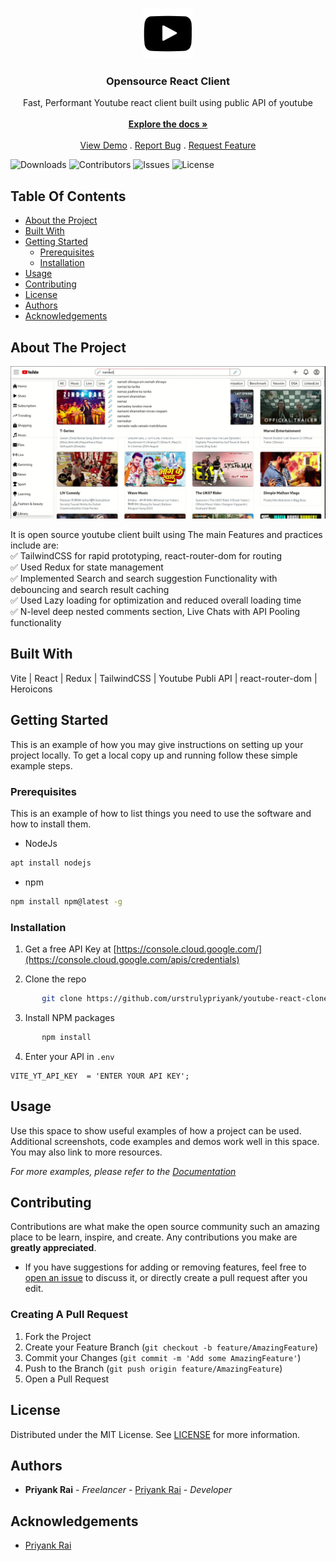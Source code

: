<br/>
<p align="center">
  <a href="https://github.com/urstrulypriyank/youtube-react-clone">
    <img src="assets/logo.png" alt="Logo" width="80" height="80">
  </a>

  <h3 align="center">Opensource React Client</h3>

  <p align="center">
    Fast, Performant Youtube react client built using public API of youtube
    <br/>
    <br/>
    <a href="https://github.com/urstrulypriyank/youtube-react-clone"><strong>Explore the docs »</strong></a>
    <br/>
    <br/>
    <a href="https://github.com/urstrulypriyank/youtube-react-clone">View Demo</a>
    .
    <a href="https://github.com/urstrulypriyank/youtube-react-clone/issues">Report Bug</a>
    .
    <a href="https://github.com/urstrulypriyank/youtube-react-clone/issues">Request Feature</a>
  </p>
</p>

![Downloads](https://img.shields.io/github/downloads/urstrulypriyank/youtube-react-clone/total) ![Contributors](https://img.shields.io/github/contributors/urstrulypriyank/youtube-react-clone?color=dark-green) ![Issues](https://img.shields.io/github/issues/urstrulypriyank/youtube-react-clone) ![License](https://img.shields.io/github/license/urstrulypriyank/youtube-react-clone)

## Table Of Contents

- [About the Project](#about-the-project)
- [Built With](#built-with)
- [Getting Started](#getting-started)
  - [Prerequisites](#prerequisites)
  - [Installation](#installation)
- [Usage](#usage)
- [Contributing](#contributing)
- [License](#license)
- [Authors](#authors)
- [Acknowledgements](#acknowledgements)

## About The Project

![Screen Shot](assets/screenshot.png)

It is open source youtube client built using
The main Features and practices include are:<br>
✅ TailwindCSS for rapid prototyping, react-router-dom for routing <br>
✅ Used Redux for state management <br>
✅ Implemented Search and search suggestion Functionality with debouncing and search result caching <br>
✅ Used Lazy loading for optimization and reduced overall loading time <br>
✅ N-level deep nested comments section, Live Chats with API Pooling functionality <br>

## Built With

Vite | React | Redux | TailwindCSS | Youtube Publi API | react-router-dom | Heroicons

## Getting Started

This is an example of how you may give instructions on setting up your project locally.
To get a local copy up and running follow these simple example steps.

### Prerequisites

This is an example of how to list things you need to use the software and how to install them.

- NodeJs

```sh
apt install nodejs
```

- npm

```sh
npm install npm@latest -g
```

### Installation

1. Get a free API Key at [https://console.cloud.google.com/](https://console.cloud.google.com/apis/credentials)

2. Clone the repo

```sh
       git clone https://github.com/urstrulypriyank/youtube-react-clone.git
```

3. Install NPM packages

```sh
       npm install
```

4. Enter your API in `.env`

```JS
VITE_YT_API_KEY  = 'ENTER YOUR API KEY';
```

## Usage

Use this space to show useful examples of how a project can be used. Additional screenshots, code examples and demos work well in this space. You may also link to more resources.

_For more examples, please refer to the [Documentation](https://example.com)_

## Contributing

Contributions are what make the open source community such an amazing place to be learn, inspire, and create. Any contributions you make are **greatly appreciated**.

- If you have suggestions for adding or removing features, feel free to [open an issue](https://github.com/urstrulypriyank/youtube-react-clone/issues/new) to discuss it, or directly create a pull request after you edit.

### Creating A Pull Request

1. Fork the Project
2. Create your Feature Branch (`git checkout -b feature/AmazingFeature`)
3. Commit your Changes (`git commit -m 'Add some AmazingFeature'`)
4. Push to the Branch (`git push origin feature/AmazingFeature`)
5. Open a Pull Request

## License

Distributed under the MIT License. See [LICENSE](https://github.com/urstrulypriyank/youtube-react-clone/blob/main/LICENSE.md) for more information.

## Authors

- **Priyank Rai** - _Freelancer_ - [Priyank Rai](https://github.com/urstrulypriyank) - _Developer_

## Acknowledgements

- [Priyank Rai](https://github.com/urstrulypriyank)
